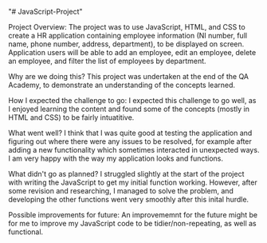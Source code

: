 "# JavaScript-Project" 

Project Overview:
The project was to use JavaScript, HTML, and CSS to create a HR application containing employee information (NI number, full name, phone number, address, department), to be displayed on screen. 
Application users will be able to add an employee, edit an employee, delete an employee, and filter the list of employees by department.

Why are we doing this?
This project was undertaken at the end of the QA Academy, to demonstrate an understanding of the concepts learned.

How I expected the challenge to go:
I expected this challenge to go well, as I enjoyed learning the content and found some of the concepts (mostly in HTML and CSS) to be fairly intuatitive.

What went well?
I think that I was quite good at testing the application and figuring out where there were any issues to be resolved, for example after adding a new functionality which sometimes interacted in unexpected ways. I am very happy with the way my application looks and functions.

What didn't go as planned?
I struggled slightly at the start of the project with writing the JavaScript to get my initial function working. However, after some revision and researching, I managed to solve the problem, and developing the other functions went very smoothly after this inital hurdle. 

Possible improvements for future:
An improvememnt for the future might be for me to improve my JavaScript code to be tidier/non-repeating, as well as functional. 
